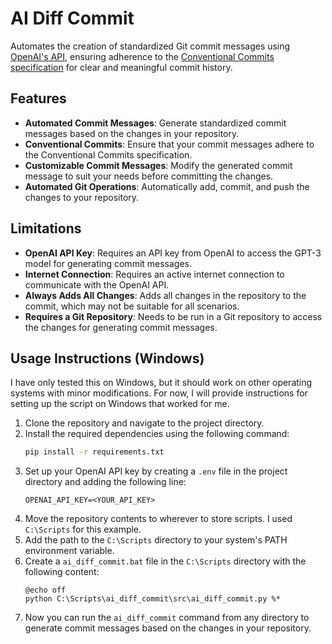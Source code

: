 # AI Diff Commit

Automates the creation of standardized Git commit messages using [OpenAI's API](https://platform.openai.com/docs/), ensuring adherence to the [Conventional Commits specification](https://www.conventionalcommits.org/en/v1.0.0/) for clear and meaningful commit history.

## Features

- **Automated Commit Messages**: Generate standardized commit messages based on the changes in your repository.
- **Conventional Commits**: Ensure that your commit messages adhere to the Conventional Commits specification.
- **Customizable Commit Messages**: Modify the generated commit message to suit your needs before committing the changes.
- **Automated Git Operations**: Automatically add, commit, and push the changes to your repository.

## Limitations

- **OpenAI API Key**: Requires an API key from OpenAI to access the GPT-3 model for generating commit messages.
- **Internet Connection**: Requires an active internet connection to communicate with the OpenAI API.
- **Always Adds All Changes**: Adds all changes in the repository to the commit, which may not be suitable for all scenarios.
- **Requires a Git Repository**: Needs to be run in a Git repository to access the changes for generating commit messages.

## Usage Instructions (Windows)

I have only tested this on Windows, but it should work on other operating systems with minor modifications. For now, I will provide instructions for setting up the script on Windows that worked for me.

1. Clone the repository and navigate to the project directory.
2. Install the required dependencies using the following command:
    ```bash
    pip install -r requirements.txt
    ```
3. Set up your OpenAI API key by creating a `.env` file in the project directory and adding the following line:
    ```plaintext
    OPENAI_API_KEY=<YOUR_API_KEY>
    ```
4. Move the repository contents to wherever to store scripts. I used `C:\Scripts` for this example.
5. Add the path to the `C:\Scripts` directory to your system's PATH environment variable.
6. Create a `ai_diff_commit.bat` file in the `C:\Scripts` directory with the following content:
    ```batch
    @echo off
    python C:\Scripts\ai_diff_commit\src\ai_diff_commit.py %*
    ```
7. Now you can run the `ai_diff_commit` command from any directory to generate commit messages based on the changes in your repository.